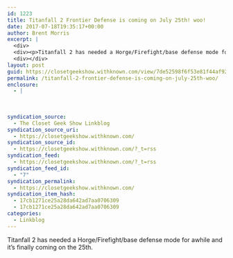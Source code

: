 ```yaml
---
id: 1223
title: Titanfall 2 Frontier Defense is coming on July 25th! woo!
date: 2017-07-18T19:35:17+00:00
author: Brent Morris
excerpt: |
  <div>
  <div><p>Titanfall 2 has needed a Horge/Firefight/base defense mode for awhile and it's finally coming on the 25th.&nbsp;</p></div></div>
  <div></div>
layout: post
guid: https://closetgeekshow.withknown.com/view/7de52598f6f53e81f44af926b807127f
permalink: /titanfall-2-frontier-defense-is-coming-on-july-25th-woo/
enclosure:
  - |
    
    
    
syndication_source:
  - The Closet Geek Show Linkblog
syndication_source_uri:
  - https://closetgeekshow.withknown.com/
syndication_source_id:
  - https://closetgeekshow.withknown.com/?_t=rss
syndication_feed:
  - https://closetgeekshow.withknown.com/?_t=rss
syndication_feed_id:
  - "7"
syndication_permalink:
  - https://closetgeekshow.withknown.com/
syndication_item_hash:
  - 17cb1271ce25a28da642ad7aa0706309
  - 17cb1271ce25a28da642ad7aa0706309
categories:
  - Linkblog
---
```

<div class="known-bookmark">
  <div class="e-content">
    <p>
      Titanfall 2 has needed a Horge/Firefight/base defense mode for awhile and it&#8217;s finally coming on the 25th. 
    </p>
  </div>
</div>

<div>
</div>